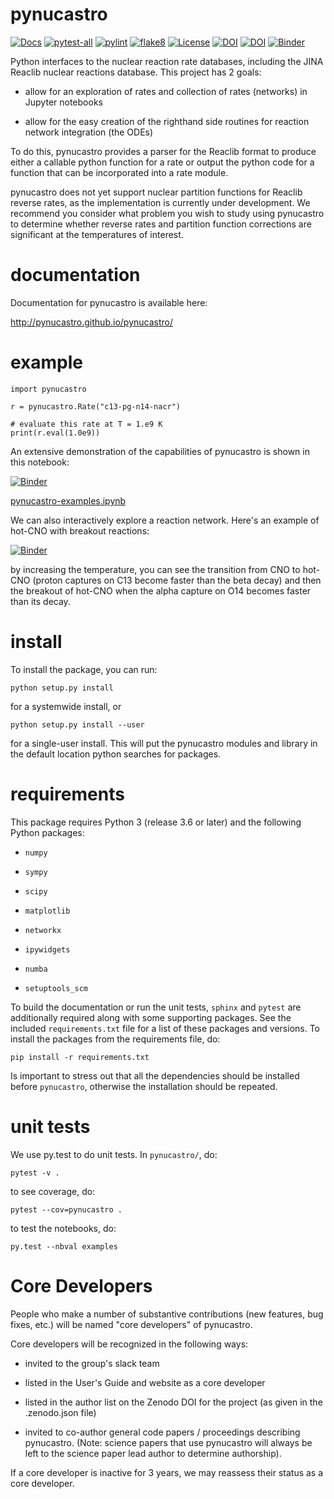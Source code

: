 # pynucastro

[![Docs](https://github.com/pynucastro/pynucastro/workflows/github%20pages/badge.svg)](http://pynucastro.github.io/pynucastro/)
[![pytest-all](https://github.com/pynucastro/pynucastro/actions/workflows/pytest-all.yml/badge.svg?branch=main)](https://github.com/pynucastro/pynucastro/actions/workflows/pytest-all.yml)
[![pylint](https://github.com/pynucastro/pynucastro/actions/workflows/pylint.yml/badge.svg?branch=main)](https://github.com/pynucastro/pynucastro/actions/workflows/pylint.yml)
[![flake8](https://github.com/pynucastro/pynucastro/actions/workflows/flake8.yml/badge.svg?branch=main)](https://github.com/pynucastro/pynucastro/actions/workflows/flake8.yml)
[![License](https://img.shields.io/badge/License-BSD%203--Clause-blue.svg)](https://opensource.org/licenses/BSD-3-Clause)
[![DOI](http://joss.theoj.org/papers/10.21105/joss.00588/status.svg)](https://doi.org/10.21105/joss.00588)
[![DOI](https://zenodo.org/badge/DOI/10.5281/zenodo.1202434.svg)](https://doi.org/10.5281/zenodo.1202434)
[![Binder](https://mybinder.org/badge_logo.svg)](https://mybinder.org/v2/gh/pynucastro/pynucastro/main?filepath=examples%2Fpynucastro-examples.ipynb)

Python interfaces to the nuclear reaction rate databases, including
the JINA Reaclib nuclear reactions database.  This
project has 2 goals:

  * allow for an exploration of rates and collection of rates (networks)
    in Jupyter notebooks

  * allow for the easy creation of the righthand side routines for
    reaction network integration (the ODEs) 

To do this, pynucastro provides a parser for the Reaclib format to
produce either a callable python function for a rate or output the
python code for a function that can be incorporated into a rate
module.

pynucastro does not yet support nuclear partition functions for
Reaclib reverse rates, as the implementation is currently under
development. We recommend you consider what problem you wish to study
using pynucastro to determine whether reverse rates and partition
function corrections are significant at the temperatures of interest.

# documentation

Documentation for pynucastro is available here:

http://pynucastro.github.io/pynucastro/


# example
```
import pynucastro

r = pynucastro.Rate("c13-pg-n14-nacr")

# evaluate this rate at T = 1.e9 K
print(r.eval(1.0e9))

```

An extensive demonstration of the capabilities of pynucastro is shown in this notebook:

[![Binder](https://mybinder.org/badge_logo.svg)](https://mybinder.org/v2/gh/pynucastro/pynucastro/main?filepath=examples%2Fpynucastro-examples.ipynb)

[pynucastro-examples.ipynb](https://github.com/pynucastro/pynucastro/blob/main/examples/pynucastro-examples.ipynb)


We can also interactively explore a reaction network.  Here's an example of hot-CNO with breakout reactions:

[![Binder](https://mybinder.org/badge_logo.svg)](https://mybinder.org/v2/gh/pynucastro/pynucastro/HEAD?labpath=examples%2Fhot-CNO-breakout-example.ipynb)

by increasing the temperature, you can see the transition from CNO to
hot-CNO (proton captures on C13 become faster than the beta decay) and
then the breakout of hot-CNO when the alpha capture on O14 becomes
faster than its decay.


# install

To install the package, you can run:
```
python setup.py install
```
for a systemwide install, or
```
python setup.py install --user
```
for a single-user install.  This will put the pynucastro modules and library in
the default location python searches for packages.


# requirements

This package requires Python 3 (release 3.6 or later) and the following Python packages:

* `numpy`

* `sympy`

* `scipy`

* `matplotlib`

* `networkx`

* `ipywidgets`

* `numba`

* `setuptools_scm`

To build the documentation or run the unit tests, `sphinx` and
`pytest` are additionally required along with some supporting
packages. See the included `requirements.txt` file for a list of these
packages and versions. To install the packages from the requirements
file, do:
```
pip install -r requirements.txt

```
Is important to stress out that all the dependencies should be 
installed before `pynucastro`, otherwise the installation should be 
repeated.

# unit tests

We use py.test to do unit tests.  In `pynucastro/`, do:
```
pytest -v .
```

to see coverage, do:
```
pytest --cov=pynucastro .
```

to test the notebooks, do:
```
py.test --nbval examples
```


# Core Developers

People who make a number of substantive contributions (new features,
bug fixes, etc.) will be named "core developers" of pynucastro.

Core developers will be recognized in the following ways:

  * invited to the group's slack team

  * listed in the User's Guide and website as a core developer

  * listed in the author list on the Zenodo DOI for the project
    (as given in the .zenodo.json file)

  * invited to co-author general code papers / proceedings describing
    pynucastro.  (Note: science papers that use pynucastro will always
    be left to the science paper lead author to determine authorship).

If a core developer is inactive for 3 years, we may reassess their
status as a core developer.

